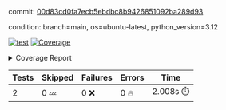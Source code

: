 commit: [00d83cd0fa7ecb5ebdbc8b9426851092ba289d93](https://github.com/rcmdnk/boto3-session/tree/00d83cd0fa7ecb5ebdbc8b9426851092ba289d93)

condition: branch=main, os=ubuntu-latest, python_version=3.12

[![test](https://github.com/rcmdnk/boto3-session/actions/workflows/test.yml/badge.svg)](https://github.com/rcmdnk/boto3-session/actions/runs/11688533159)
<a href="https://github.com/rcmdnk/boto3-session/blob/00d83cd0fa7ecb5ebdbc8b9426851092ba289d93/README.md"><img alt="Coverage" src="https://img.shields.io/badge/Coverage-47%25-orange.svg" /></a><details><summary>Coverage Report </summary><table><tr><th>File</th><th>Stmts</th><th>Miss</th><th>Cover</th><th>Missing</th></tr><tbody><tr><td colspan="5"><b>src/boto3_session</b></td></tr><tr><td>&nbsp; &nbsp;<a href="https://github.com/rcmdnk/boto3-session/blob/00d83cd0fa7ecb5ebdbc8b9426851092ba289d93/src/boto3_session/session.py">session.py</a></td><td>59</td><td>34</td><td>42%</td><td><a href="https://github.com/rcmdnk/boto3-session/blob/00d83cd0fa7ecb5ebdbc8b9426851092ba289d93/src/boto3_session/session.py#L15-L18">15&ndash;18</a>, <a href="https://github.com/rcmdnk/boto3-session/blob/00d83cd0fa7ecb5ebdbc8b9426851092ba289d93/src/boto3_session/session.py#L60">60</a>, <a href="https://github.com/rcmdnk/boto3-session/blob/00d83cd0fa7ecb5ebdbc8b9426851092ba289d93/src/boto3_session/session.py#L68-L70">68&ndash;70</a>, <a href="https://github.com/rcmdnk/boto3-session/blob/00d83cd0fa7ecb5ebdbc8b9426851092ba289d93/src/boto3_session/session.py#L73-L97">73&ndash;97</a>, <a href="https://github.com/rcmdnk/boto3-session/blob/00d83cd0fa7ecb5ebdbc8b9426851092ba289d93/src/boto3_session/session.py#L100-L122">100&ndash;122</a>, <a href="https://github.com/rcmdnk/boto3-session/blob/00d83cd0fa7ecb5ebdbc8b9426851092ba289d93/src/boto3_session/session.py#L125-L129">125&ndash;129</a>, <a href="https://github.com/rcmdnk/boto3-session/blob/00d83cd0fa7ecb5ebdbc8b9426851092ba289d93/src/boto3_session/session.py#L132-L133">132&ndash;133</a>, <a href="https://github.com/rcmdnk/boto3-session/blob/00d83cd0fa7ecb5ebdbc8b9426851092ba289d93/src/boto3_session/session.py#L136-L137">136&ndash;137</a></td></tr><tr><td><b>TOTAL</b></td><td><b>64</b></td><td><b>34</b></td><td><b>47%</b></td><td>&nbsp;</td></tr></tbody></table></details>

| Tests | Skipped | Failures | Errors | Time |
| ----- | ------- | -------- | -------- | ------------------ |
| 2 | 0 :zzz: | 0 :x: | 0 :fire: | 2.008s :stopwatch: |

